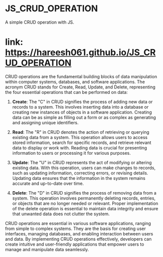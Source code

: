 # JS_CRUD_OPERATION
A simple CRUD operation with JS.
# link: https://hareesh061.github.io/JS_CRUD_OPERATION

CRUD operations are the fundamental building blocks of data manipulation within computer systems, databases, and software applications. The acronym CRUD stands for Create, Read, Update, and Delete, representing the four essential operations that can be performed on data:

1. **Create**: The "C" in CRUD signifies the process of adding new data or records to a system. This involves inserting data into a database or creating new instances of objects in a software application. Creating data can be as simple as filling out a form or as complex as generating and assigning unique identifiers.

2. **Read**: The "R" in CRUD denotes the action of retrieving or querying existing data from a system. This operation allows users to access stored information, search for specific records, and retrieve relevant data to display or work with. Reading data is crucial for presenting information to users or processing it for various purposes.

3. **Update**: The "U" in CRUD represents the act of modifying or altering existing data. With this operation, users can make changes to records, such as updating information, correcting errors, or revising details. Updating data ensures that the information in the system remains accurate and up-to-date over time.

4. **Delete**: The "D" in CRUD signifies the process of removing data from a system. This operation involves permanently deleting records, entries, or objects that are no longer needed or relevant. Proper implementation of the delete operation is essential to maintain data integrity and ensure that unwanted data does not clutter the system.

CRUD operations are essential in various software applications, ranging from simple to complex systems. They are the basis for creating user interfaces, managing databases, and enabling interaction between users and data. By implementing CRUD operations effectively, developers can create intuitive and user-friendly applications that empower users to manage and manipulate data seamlessly.
